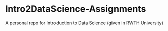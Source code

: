 # Intro2DataScience-Assignments

A personal repo for Introduction to Data Science (given in RWTH University)
